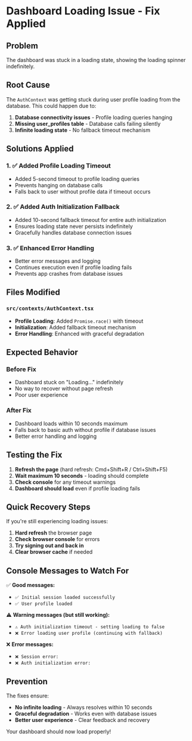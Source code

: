 # Dashboard Loading Issue - Fix Applied

## Problem

The dashboard was stuck in a loading state, showing the loading spinner indefinitely.

## Root Cause

The `AuthContext` was getting stuck during user profile loading from the database. This could happen due to:

1. **Database connectivity issues** - Profile loading queries hanging
2. **Missing user_profiles table** - Database calls failing silently
3. **Infinite loading state** - No fallback timeout mechanism

## Solutions Applied

### 1. ✅ **Added Profile Loading Timeout**

- Added 5-second timeout to profile loading queries
- Prevents hanging on database calls
- Falls back to user without profile data if timeout occurs

### 2. ✅ **Added Auth Initialization Fallback**

- Added 10-second fallback timeout for entire auth initialization
- Ensures loading state never persists indefinitely
- Gracefully handles database connection issues

### 3. ✅ **Enhanced Error Handling**

- Better error messages and logging
- Continues execution even if profile loading fails
- Prevents app crashes from database issues

## Files Modified

### `src/contexts/AuthContext.tsx`

- **Profile Loading**: Added `Promise.race()` with timeout
- **Initialization**: Added fallback timeout mechanism
- **Error Handling**: Enhanced with graceful degradation

## Expected Behavior

### Before Fix

- Dashboard stuck on "Loading..." indefinitely
- No way to recover without page refresh
- Poor user experience

### After Fix

- Dashboard loads within 10 seconds maximum
- Falls back to basic auth without profile if database issues
- Better error handling and logging

## Testing the Fix

1. **Refresh the page** (hard refresh: Cmd+Shift+R / Ctrl+Shift+F5)
2. **Wait maximum 10 seconds** - loading should complete
3. **Check console** for any timeout warnings
4. **Dashboard should load** even if profile loading fails

## Quick Recovery Steps

If you're still experiencing loading issues:

1. **Hard refresh** the browser page
2. **Check browser console** for errors
3. **Try signing out and back in**
4. **Clear browser cache** if needed

## Console Messages to Watch For

✅ **Good messages:**

- `✅ Initial session loaded successfully`
- `✅ User profile loaded`

⚠️ **Warning messages (but still working):**

- `⚠️ Auth initialization timeout - setting loading to false`
- `❌ Error loading user profile (continuing with fallback)`

❌ **Error messages:**

- `❌ Session error:`
- `❌ Auth initialization error:`

## Prevention

The fixes ensure:

- **No infinite loading** - Always resolves within 10 seconds
- **Graceful degradation** - Works even with database issues
- **Better user experience** - Clear feedback and recovery

Your dashboard should now load properly!

